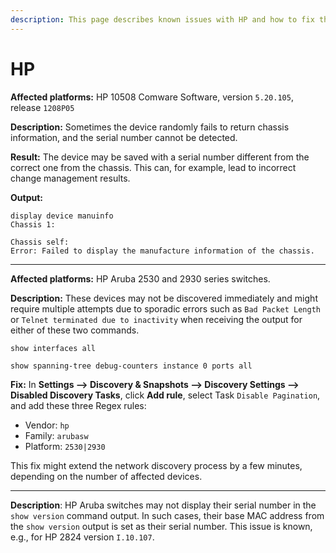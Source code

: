 ```yaml
---
description: This page describes known issues with HP and how to fix them.
---
```


# HP

**Affected platforms:** HP 10508 Comware Software, version `5.20.105`, release
`1208P05`

**Description:** Sometimes the device randomly fails to return chassis
information, and the serial number cannot be detected.

**Result:** The device may be saved with a serial number different from the
correct one from the chassis. This can, for example, lead to incorrect change
management results.

**Output:**

```commandline
display device manuinfo
Chassis 1:

Chassis self:
Error: Failed to display the manufacture information of the chassis.
```

---

**Affected platforms:** HP Aruba 2530 and 2930 series switches.

**Description:** These devices may not be discovered immediately and might
require multiple attempts due to sporadic errors such as `Bad Packet Length`
or `Telnet terminated due to inactivity` when receiving the output for
either of these two commands.

`show interfaces all`

`show spanning-tree debug-counters instance 0 ports all`

**Fix:** In **Settings --> Discovery & Snapshots --> Discovery Settings -->
Disabled Discovery Tasks**, click **Add rule**, select Task `Disable Pagination`, and
add these three Regex rules:

- Vendor: `hp`
- Family: `arubasw`
- Platform: `2530|2930`

This fix might extend the network discovery process by a few minutes, depending
on the number of affected devices.

---

**Description**: HP Aruba switches may not display their serial number in the
`show version` command output. In such cases, their base MAC address from the
`show version` output is set as their serial number. This issue is known, e.g.,
for HP 2824 version `I.10.107`.
